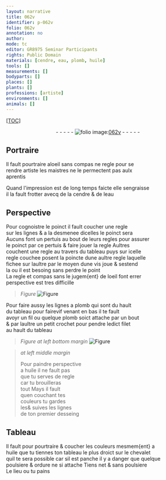 ```yaml
---
layout: narrative
title: 062v
identifier: p-062v
folio: 062v
annotation: no
author:
mode: tc
editor: GR8975 Seminar Participants
rights: Public Domain
materials: [cendre, eau, plomb, huile]
tools: []
measurements: []
bodyparts: []
places: []
plants: []
professions: [artiste]
environments: []
animals: []
---
```


<p><a href="{{ site.baseurl }}/diplomatic/">[TOC]</a></p><div class="folio" align="center">- - - - - <a href="http://gallica.bnf.fr/ark:/12148/btv1b10500001g/f130.item." target="_blank"><img src="https://cu-mkp.github.io/2017-workshop-edition/assets/photo-icon.png" alt="folio image: " style="display:inline-block; margin-bottom:-3px;"/>062v</a> - - - - - </div>  
  

## Portraire

 
Il fault pourtraire aloeil sans compas ne regle pour se<br/> rendre <span class="pro">artiste</span> les maistres ne le permectent pas aulx<br/> aprentis
 
Quand l'impression est de long temps faicte elle sengraisse<br/> il la fault frotter avecq de la <span class="m">cendre</span> & de l<span class="m">eau</span>
 
 
  

## Perspective

 
Pour cognoistre le poinct il fault coucher une regle<br/> sur les lignes & a la desmenee dicelles le poinct sera<br/> Aucuns font un pertuis au bout de leurs regles pour assurer<br/> le poinct par ce pertuis & faire jouer la regle Aultres<br/> couchent une regle au travers du tableau puys sur icelle<br/> regle couchee posent la poincte dune aultre regle laquelle<br/> fichee sur laultre par le moyen dune vis joue & sestend<br/> la ou il est besoing sans perdre le point<br/> La regle et compas sans le jugem{ent} de loeil font errer<br/> perspective est tres difficille
 
> *Figure*
> <a href="https://drive.google.com/open?id=0B9-oNrvWdlO5ZkRNOG9hZmpMT2M" target="_blank"><img src="https://cu-mkp.github.io/GR8975-edition/assets/photo-icon.png" alt="Figure" style="display:inline-block; margin-bottom:-3px;"/></a>
 
Pour faire aussy les lignes a <span class="m">plomb</span> qui sont du hault<br/> du tableau <span class="del">pour faire</span><span class="del">vif</span> venant en bas il te fault<br/> avoyr un fil ou quelque <span class="m">plomb</span> soict attache par un bout<br/> & par laultre un petit crochet pour pendre ledict filet<br/> au hault du tableau
 
> *Figure*
> *at left bottom margin*
> <a href="https://drive.google.com/open?id=0B9-oNrvWdlO5X0hKa0FueWdjMFk" target="_blank"><img src="https://cu-mkp.github.io/GR8975-edition/assets/photo-icon.png" alt="Figure" style="display:inline-block; margin-bottom:-3px;"/></a>
 
> *at left middle margin*
> 
> 
>   Pour paindre perspective<br/> a <span class="m">huile</span> il ne fault pas<br/> que tu serves de regle<br/> car tu brouilleras<br/> tout Mays il fault<br/> quen couchant tes<br/> couleurs tu gardes<br/> <span class="del">les</span>& suives les lignes<br/> de ton premier desseing
 
 
  

## Tableau

 
Il fault pour pourtraire & coucher les couleurs mesmem{ent} a<br/> <span class="m">huile</span> que tu tiennes ton tableau le plus droict sur le chevalet<br/> quil te sera possible car sil est panche il y a danger que quelque<br/> poulsiere & ordure ne si attache Tiens net & sans poulsiere<br/> Le lieu ou tu pains
 
